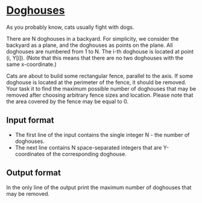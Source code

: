 # [Doghouses][link]

As you probably know, cats usually fight with dogs.

There are N doghouses in a backyard. For simplicity, we consider the backyard as a plane, and the doghouses as points on the plane. All doghouses are numbered from 1 to N. The i-th doghouse is located at point (i, Y[i]). (Note that this means that there are no two doghouses with the same x-coordinate.)

Cats are about to build some rectangular fence, parallel to the axis. If some doghouse is located at the perimeter of the fence, it should be removed. Your task it to find the maximum possible number of doghouses that may be removed after choosing arbitrary fence sizes and location. Please note that the area covered by the fence may be equal to 0.

## Input format

- The first line of the input contains the single integer N - the number of doghouses.
- The next line contains N space-separated integers that are Y-coordinates of the corresponding doghouse.

## Output format

In the only line of the output print the maximum number of doghouses that may be removed.

[link]: https://www.hackerearth.com/practice/algorithms/searching/binary-search/practice-problems/algorithm/doghouses/
